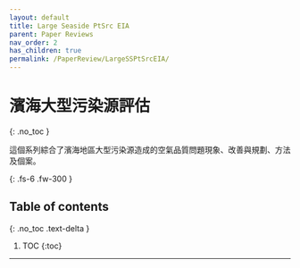```yaml
---
layout: default
title: Large Seaside PtSrc EIA
parent: Paper Reviews
nav_order: 2
has_children: true
permalink: /PaperReview/LargeSSPtSrcEIA/
---
```


# 濱海大型污染源評估
{: .no_toc }

這個系列綜合了濱海地區大型污染源造成的空氣品質問題現象、改善與規劃、方法及個案。

{: .fs-6 .fw-300 }

## Table of contents
{: .no_toc .text-delta }

1. TOC
{:toc}

---



